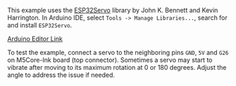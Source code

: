 This example uses the [ESP32Servo](https://github.com/jkb-git/ESP32Servo) library by John K. Bennett and Kevin Harrington.  In Arduino IDE, select `Tools -> Manage Libraries...`, search for and install `ESP32Servo`.   

[Arduino Editor Link](https://create.arduino.cc/editor/n-p/b86a3e53-a7d1-47c5-adc6-be6b12d8baee/preview)

To test the example, connect a servo to the neighboring pins `GND`, `5V` and `G26` on M5Core-Ink board (top connector).  Sometimes a servo may start to vibrate after moving to its maximum rotation at 0 or 180 degrees.  Adjust the angle to address the issue if needed.
